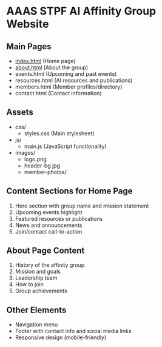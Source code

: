 # AAAS STPF AI Affinity Group Website

## Main Pages
- [index.html](https://aaas-stpf-ai-affinity-group.github.io/aaas-stpf-ai-ag.github.io//index.html) (Home page)
- [about.html](https://aaas-stpf-ai-affinity-group.github.io/aaas-stpf-ai-ag.github.io//about.html) (About the group)
- events.html (Upcoming and past events)
- resources.html (AI resources and publications)
- members.html (Member profiles/directory)
- contact.html (Contact information)

## Assets
- css/
  - styles.css (Main stylesheet)
- js/
  - main.js (JavaScript functionality)
- images/
  - logo.png
  - header-bg.jpg
  - member-photos/

## Content Sections for Home Page
1. Hero section with group name and mission statement
2. Upcoming events highlight
3. Featured resources or publications
4. News and announcements
5. Join/contact call-to-action

## About Page Content
1. History of the affinity group
2. Mission and goals
3. Leadership team
4. How to join
5. Group achievements

## Other Elements
- Navigation menu
- Footer with contact info and social media links
- Responsive design (mobile-friendly)